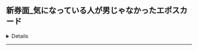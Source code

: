 ## 新券面_気になっている人が男じゃなかったエポスカード

<details>

__納品日__：2025.10.16

__案件区分__：制作

__GHC__：

__[Memo]__
```
```

| NAME | URL |
| --- | --- |
| FEAT | https://github.com/marui-unite/epos_contents/tree/WTYQ-112_01 |
| ISSUE | https://ghe-0101.com/cis/epos_contents/issues/14691 |
| JIRA | https://lsap0101.atlassian.net/browse/WTYQ-112
 |

| ENV | PR URL | Merge |
| --- | --- | --- |
| STG| https://github.com/marui-unite/epos_contents/pull/629 | - |
| PRD | https://github.com/marui-unite/epos_contents/pull/631 | - |

__[対象ファイル]__
```
```

__[コマンドメモ]__
```
```

</details>

---